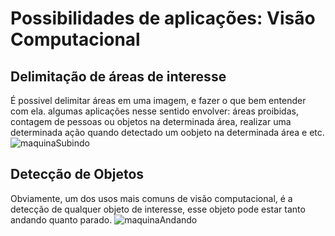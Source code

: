 # **Possibilidades de aplicações: Visão Computacional**

## **Delimitação de áreas de interesse**

É possivel delimitar áreas em uma imagem, e fazer o que bem entender com ela. algumas aplicações nesse sentido envolver: áreas proibidas, contagem de pessoas ou objetos na determinada área, realizar uma determinada ação quando detectado um oobjeto na determinada área e etc.
![maquinaSubindo](https://github.com/thobiasgd/computer_vision_possibilities/blob/main/maquinaAndando.gif)

## **Detecção de Objetos**

Obviamente, um dos usos mais comuns de visão computacional, é a detecção de qualquer objeto de interesse, esse objeto pode estar tanto andando quanto parado. 
![maquinaAndando](maquinaAndando.gif)

